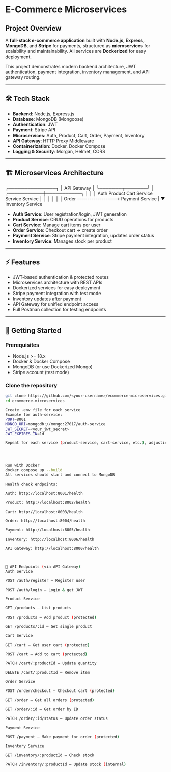 # E-Commerce Microservices

## Project Overview
A **full-stack e-commerce application** built with **Node.js, Express, MongoDB**, and **Stripe** for payments, structured as **microservices** for scalability and maintainability. All services are **Dockerized** for easy deployment.  

This project demonstrates modern backend architecture, JWT authentication, payment integration, inventory management, and API gateway routing.

---

## 🛠️ Tech Stack
- **Backend**: Node.js, Express.js  
- **Database**: MongoDB (Mongoose)  
- **Authentication**: JWT  
- **Payment**: Stripe API  
- **Microservices**: Auth, Product, Cart, Order, Payment, Inventory  
- **API Gateway**: HTTP Proxy Middleware  
- **Containerization**: Docker, Docker Compose  
- **Logging & Security**: Morgan, Helmet, CORS  

---

## 🏗️ Microservices Architecture

  ┌───────────────┐
  │   API Gateway │
  └───────┬───────┘
          │
┌───────────┼───────────┐
│ │ │
Auth Product Cart
Service Service Service
│ │ │
│ │ │
Order ------------------> Payment
Service |
▼
Inventory
Service


- **Auth Service**: User registration/login, JWT generation  
- **Product Service**: CRUD operations for products  
- **Cart Service**: Manage cart items per user  
- **Order Service**: Checkout cart → create order  
- **Payment Service**: Stripe payment integration, updates order status  
- **Inventory Service**: Manages stock per product  

---

## ⚡ Features
- JWT-based authentication & protected routes  
- Microservices architecture with REST APIs  
- Dockerized services for easy deployment  
- Stripe payment integration with test mode  
- Inventory updates after payment  
- API Gateway for unified endpoint access  
- Full Postman collection for testing endpoints  

---

## 🚀 Getting Started

### Prerequisites
- Node.js >= 18.x  
- Docker & Docker Compose  
- MongoDB (or use Dockerized Mongo)  
- Stripe account (test mode)  

### Clone the repository
```bash
git clone https://github.com/<your-username>/ecommerce-microservices.git
cd ecommerce-microservices

Create .env file for each service
Example for auth-service:
PORT=8001
MONGO_URI=mongodb://mongo:27017/auth-service
JWT_SECRET=<your_jwt_secret>
JWT_EXPIRES_IN=1d

Repeat for each service (product-service, cart-service, etc.), adjusting ports.




Run with Docker
docker compose up --build
All services should start and connect to MongoDB

Health check endpoints:

Auth: http://localhost:8001/health

Product: http://localhost:8002/health

Cart: http://localhost:8003/health

Order: http://localhost:8004/health

Payment: http://localhost:8005/health

Inventory: http://localhost:8006/health

API Gateway: http://localhost:8000/health



🔑 API Endpoints (via API Gateway)
Auth Service

POST /auth/register – Register user

POST /auth/login – Login & get JWT

Product Service

GET /products – List products

POST /products – Add product (protected)

GET /products/:id – Get single product

Cart Service

GET /cart – Get user cart (protected)

POST /cart – Add to cart (protected)

PATCH /cart/:productId – Update quantity

DELETE /cart/:productId – Remove item

Order Service

POST /order/checkout – Checkout cart (protected)

GET /order – Get all orders (protected)

GET /order/:id – Get order by ID

PATCH /order/:id/status – Update order status

Payment Service

POST /payment – Make payment for order (protected)

Inventory Service

GET /inventory/:productId – Check stock

PATCH /inventory/:productId – Update stock (internal)
